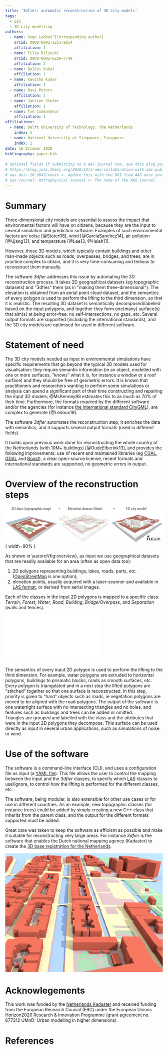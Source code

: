 ```yaml
---
title: '3dfier: automatic reconstruction of 3D city models'
tags:
  - GIS
  - 3D city modelling
authors:
  - name: Hugo Ledoux^[Corresponding author]
    orcid: 0000-0002-1251-8654
    affiliation: 1 
  - name: Filip Biljecki
    orcid: 0000-0002-6229-7749
    affiliation: 2
  - name: Balázs Dukai
    affiliation: 1
  - name: Kavisha Kumar
    affiliation: 1
  - name: Ravi Peters
    affiliation: 1
  - name: Jantien Stoter    
    affiliation: 1
  - name: Tom Commandeur
    affiliation: 1
affiliations:
  - name: Delft University of Technology, the Netherlands
    index: 1
  - name: National University of Singapore, Singapore
    index: 2
date: 16 October 2020
bibliography: paper.bib

# Optional fields if submitting to a AAS journal too, see this blog post:
# https://blog.joss.theoj.org/2018/12/a-new-collaboration-with-aas-publishing
# aas-doi: 10.3847/xxxxx <- update this with the DOI from AAS once you know it.
# aas-journal: Astrophysical Journal <- The name of the AAS journal.
---
```


# Summary

Three-dimensional city models are essential to assess the impact that environmental factors will have on citizens, because they are the input to several simulation and prediction software.
Examples of such environmental factors are noise [@Stoter08], wind [@GarciaSanchez14], air pollution [@Ujang13], and temperature [@Lee13; @Hsieh11].

However, those 3D models, which typically contain buildings and other man-made objects such as roads, overpasses, bridges, and trees, are in practice complex to obtain, and it is very time-consuming and tedious to reconstruct them manually.

The software *3dfier* addresses this issue by automating the 3D reconstruction process.
It takes 2D geographical datasets (eg topographic datasets) and "3dfies" them (as in "making them three-dimensional"). 
The elevation is obtained from an aerial point cloud dataset, and the semantics of every polygon is used to perform the lifting to the third dimension, so that it is realistic.
The resulting 3D dataset is semantically decomposed/labelled based on the input polygons, and together they form one(many) surface(s) that aim(s) at being error-free: no self-intersections, no gaps, etc.
Several output formats are supported (including the international standards), and the 3D city models are optimised for used in different software. 



# Statement of need

The 3D city models needed as input in environmental simulations have specific requirements that go beyond the typical 3D models used for visualisation: they require semantic information (ie an object, modelled with one or more surfaces, "knows" what it is, for instance a window or a roof surface) and they should be free of geometric errors.
It is known that practitioners and researchers wanting to perform some simulations or analysis can spend a significant part of their time constructing and repairing the input 3D models; @McKenney98 estimates this to as much as 70\% of their time.
Furthermore, the formats required by the different software and/or the agencies (for instance [the international standard CityGML](https://www.ogc.org/standards/citygml)), are complex to generate [@Ledoux19].

The software *3dfier* automates the reconstruction step, it enriches the data with semantics, and it supports several output formats (used in different fields).

It builds upon previous work done for reconstructing the whole country of the Netherlands (with 10M+ buildings) [@OudeElberink13], and provides the following improvements: use of recent and maintained libraries (eg [CGAL](https://www.cgal.org/), [GDAL](https://gdal.org/) and [Boost](https://www.boost.org/)), a clear open-source license, recent formats and international standards are supported, no geometric errors in output.


# Overview of the reconstruction steps

![Overview of 3dfier.\label{fig:overview}](extrusion.png){ width=90% }

As shown in \autoref{fig:overview}, as input we use geographical datasets that are readily available for an area (often as open data too):

  1. 2D polygons representing buildings, lakes, roads, parts, etc. ([OpenStreetMap](https://www.openstreetmap.org) is one option);
  2. elevation points, usually acquired with a laser-scanner and available in [LAS format](https://www.asprs.org/wp-content/uploads/2010/12/LAS_1_4_r13.pdf), or derived from aerial images.

Each of the classes in the input 2D polygons is mapped to a specific class: *Terrain*, *Forest*, *Water*, *Road*, *Building*, *Bridge/Overpass*, and *Separation* (walls and fences).

![1D visualisation of the reconstruction process.\label{fig:steps}](steps.pdf)

The semantics of every input 2D polygon is used to perform the lifting to the third dimension.
For example, water polygons are extruded to horizontal polygons, buildings to prismatic blocks, roads as smooth surfaces, etc. 
Every polygon is triangulated and in a next step the lifted polygons are "stitched" together so that one  surface is reconstructed. 
In this step, priority is given to "hard" objects such as roads, ie vegetation polygons are moved to be aligned with the road polygons.
The output of the software is one watertight surface with no intersecting triangles and no holes, and features such as buildings and trees can be added or omitted.  
Triangles are grouped and labelled with the class and the attributes that were in the input 2D polygons they decompose.
This surface can be used directly as input in several urban applications, such as simulations of noise or wind.


# Use of the software

The software is a command-line interface (CLI), and uses a configuration file as input (a [YAML file](https://yaml.org/)).
This file allows the user to control the mapping between the input and the *3dfier* classes, to specify which [LAS](https://www.asprs.org/wp-content/uploads/2010/12/LAS_1_4_r13.pdf) classes to use/ignore, to control how the lifting is performed for the different classes, etc.

The software, being modular, is also extensible for other use cases or for use in different countries.
As an example, new topographic classes (for instance trees) could be added by simply creating a new C++ class that inherits from the parent class, and the output for the different formats supported must be added.

Great care was taken to keep the software as efficient as possible and make it suitable for reconstructing very large areas. For instance *3dfier* is the software that enables the Dutch national mapping agency (Kadaster) to create the [3D base registration for the Netherlands](https://www.pdok.nl/3d-basisvoorziening).

![An example of the output of 3dfier, for the city of Leiden in the Netherlands.\label{fig:results}](results.png)


# Acknowlegements

This work was funded by the [Netherlands Kadaster](https://www.kadaster.nl/) and received funding from the European Research Council (ERC) under the European Unions Horizon2020 Research & Innovation Programme (grant agreement no. 677312 UMnD: Urban modelling in higher dimensions).

# References

